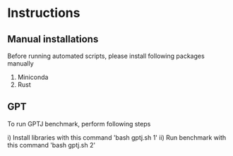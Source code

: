 # Instructions

## Manual installations

Before running automated scripts, please install following packages manually

1) Miniconda
2) Rust

## GPT

To run GPTJ benchmark, perform following steps

i) Install libraries with this command 'bash gptj.sh 1'
ii) Run benchmark with this command 'bash gptj.sh 2'
